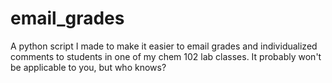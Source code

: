 # email_grades
A python script I made to make it easier to email grades and individualized comments to students in one of my chem 102 lab classes.  It probably won't be applicable to you, but who knows?
